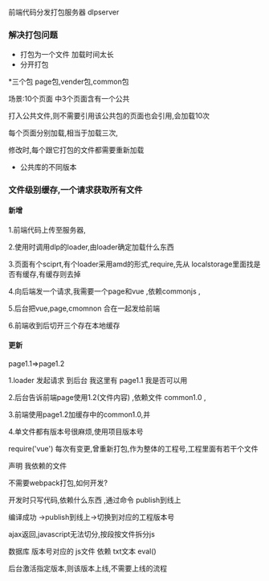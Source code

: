 ##


### 

前端代码分发打包服务器 dlpserver
### 解决打包问题
* 打包为一个文件 加载时间太长 
*  分开打包

*三个包 page包,vender包,common包

场景:10个页面 中3个页面含有一个公共

打入公共文件,则不需要引用该公共包的页面也会引用,会加载10次

每个页面分别加载,相当于加载三次,

修改时,每个跟它打包的文件都需要重新加载

* 公共库的不同版本

### 文件级别缓存,一个请求获取所有文件

#### 新增

1.前端代码上传至服务器,

2.使用时调用dlp的loader,由loader确定加载什么东西

3.页面有个sciprt,有个loader采用amd的形式,require,先从 localstorage里面找是否有缓存,有缓存则去掉

4.向后端发一个请求,我需要一个page和vue ,依赖commonjs ,

5.后台把vue,page,cmomnon 合在一起发给前端

6.前端收到后切开三个存在本地缓存

#### 更新

page1.1=>page1.2

1.loader 发起请求 到后台  我这里有 page1.1 我是否可以用

2.后台告诉前端page使用1.2(文件内容) ,依赖文件 common1.0 ,

3.前端使用page1.2加缓存中的common1.0,并

4.单文件都有版本号很麻烦,使用项目版本号

require('vue') 
每次有变更,曾重新打包,作为整体的工程号,工程里面有若干个文件

声明 我依赖的文件

不需要webpack打包,如何开发?

开发时只写代码,依赖什么东西 ,通过命令 publish到线上

编译成功 ->publish到线上->切换到对应的工程版本号

ajax返回,javascript无法切分,按段按文件拆分js

数据库 版本号对应的 js文件 依赖  txt文本  eval()


后台激活指定版本,则该版本上线,不需要上线的流程




